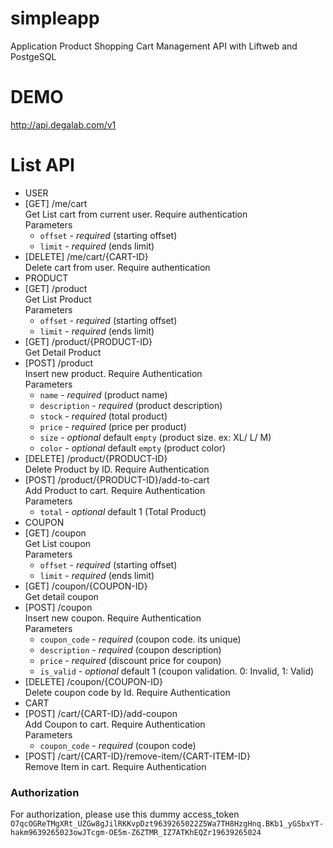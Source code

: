# simpleapp
Application Product Shopping Cart Management API with Liftweb and PostgeSQL

# DEMO
http://api.degalab.com/v1

# List API
* USER
 * [GET] /me/cart  
   Get List cart from current user. Require authentication  
   Parameters
     * `offset` - _required_ (starting offset)
     * `limit` - _required_ (ends limit)
 * [DELETE] /me/cart/{CART-ID}  
   Delete cart from user. Require authentication
* PRODUCT
 * [GET] /product  
   Get List Product  
   Parameters
     * `offset` - _required_ (starting offset)
     * `limit` - _required_ (ends limit)
 * [GET] /product/{PRODUCT-ID}  
   Get Detail Product
 * [POST] /product  
   Insert new product. Require Authentication  
   Parameters
     * `name` - _required_ (product name)
     * `description` - _required_ (product description)
     * `stock` - _required_ (total product)
     * `price` - _required_ (price per product)
     * `size` - _optional_ default `empty` (product size. ex: XL/ L/ M)
     * `color` - _optional_ default `empty` (product color)
 * [DELETE] /product/{PRODUCT-ID}  
   Delete Product by ID. Require Authentication
 * [POST] /product/{PRODUCT-ID}/add-to-cart  
   Add Product to cart. Require Authentication  
   Parameters
     * `total` - _optional_ default 1 (Total Product)
* COUPON
 * [GET] /coupon  
   Get List coupon  
   Parameters
     * `offset` - _required_ (starting offset)
     * `limit` - _required_ (ends limit)
 * [GET] /coupon/{COUPON-ID}  
   Get detail coupon
 * [POST] /coupon  
   Insert new coupon. Require Authentication  
   Parameters
     * `coupon_code` - _required_ (coupon code. its unique)
     * `description` - _required_ (coupon description)
     * `price` - _required_ (discount price for coupon)
     * `is_valid` - _optional_ default 1 (coupon validation. 0: Invalid, 1: Valid)
 * [DELETE] /coupon/{COUPON-ID}  
   Delete coupon code by Id. Require Authentication
* CART
 * [POST] /cart/{CART-ID}/add-coupon  
   Add Coupon to cart. Require Authentication  
   Parameters
     * `coupon_code` - _required_ (coupon code)
 * [POST] /cart/{CART-ID}/remove-item/{CART-ITEM-ID}  
   Remove Item in cart. Require Authentication


### Authorization
For authorization, please use this dummy access_token `O7qcOGReTMgXRt_UZGw8gJilRKKvpDzt9639265022Z5Wa7TH8HzgHnq.BKb1_yGSbxYT-hakm9639265023owJTcgm-OE5m-Z6ZTMR_IZ7ATKhEQZr19639265024`
